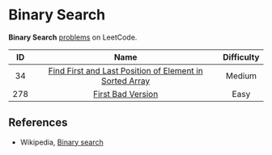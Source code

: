 # Binary Search

**Binary Search** [problems](https://leetcode.com/tag/binary-search/) on LeetCode.

|  ID   |                                                                       Name                                                                        | Difficulty |
| :---: | :-----------------------------------------------------------------------------------------------------------------------------------------------: | :--------: |
|  34   | [Find First and Last Position of Element in Sorted Array](https://leetcode.com/problems/find-first-and-last-position-of-element-in-sorted-array/) |   Medium   |
|  278  |                                       [First Bad Version](https://leetcode.com/problems/first-bad-version/)                                       |    Easy    |

## References

* Wikipedia, [Binary search](https://en.wikipedia.org/wiki/Binary_search_algorithm)